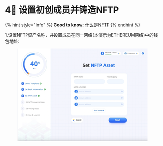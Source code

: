 # 4⃣️ 设置初创成员并铸造NFTP

{% hint style="info" %}
**Good to know:** [什么是NFTP](../../extras/what-is-nftp.md)
{% endhint %}

1.设置NFTP资产名称，并设置成员在同一网络(本演示为ETHEREUM网络)中的钱包地址:

<figure><img src="../../.gitbook/assets/image.png" alt=""><figcaption></figcaption></figure>


